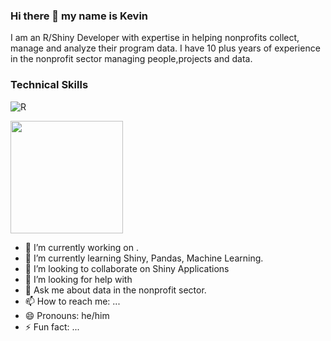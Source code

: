 ### Hi there 👋 my name is Kevin




I am an R/Shiny Developer with expertise in helping nonprofits collect, manage and analyze their program data. I have 10 plus years of experience in the nonprofit sector managing people,projects and data.


### Technical Skills
![R](https://img.shields.io/badge/r-%23276DC3.svg?style=for-the-badge&logo=r&logoColor=white)


<img height="180em" src="https://github-readme-stats.vercel.app/api?username=kgilds&show_icons=true&hide_border=true&&count_private=true&include_all_commits=true" />

- 🔭 I’m currently working on . 
- 🌱 I’m currently learning Shiny, Pandas, Machine Learning. 
- 👯 I’m looking to collaborate on Shiny Applications
- 🤔 I’m looking for help with 
- 💬 Ask me about data in the nonprofit sector.
- 📫 How to reach me: ...
- 😄 Pronouns: he/him
- ⚡ Fun fact: ...


<!--
**kgilds/kgilds** is a ✨ _special_ ✨ repository because its `README.md` (this file) appears on your GitHub profile.

Here are some ideas to get you started:


-->
